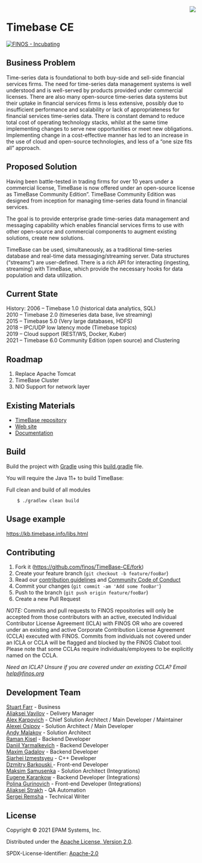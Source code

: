 <img align="right" src="https://github.com/finos/branding/blob/master/project-logos/active-project-logos/Timebase/tb-logo.png?raw=true">

# Timebase CE

[![FINOS - Incubating](https://cdn.jsdelivr.net/gh/finos/contrib-toolbox@master/images/badge-incubating.svg)](https://finosfoundation.atlassian.net/wiki/display/FINOS/Incubating)

## Business Problem

Time-series data is foundational to both buy-side and sell-side financial services firms. The need for time-series data management systems is well understood and is well-served by products provided under commercial licenses. There are also many open-source time-series data systems but their uptake in financial services firms is less extensive, possibly due to insufficient performance and scalability or lack of appropriateness for financial services time-series data.
There is constant demand to reduce total cost of operating technology stacks, whilst at the same time implementing changes to serve new opportunities or meet new obligations. Implementing change in a cost-effective manner has led to an increase in the use of cloud and open-source technologies, and less of a “one size fits all” approach.

## Proposed Solution

Having been battle-tested in trading firms for over 10 years under a commercial license, TimeBase is now offered under an open-source license as TimeBase Community Edition”. TimeBase Community Edition was designed from inception for managing time-series data found in financial services.

The goal is to provide enterprise grade time-series data management and messaging capability which enables financial services firms to use with other open-source and commercial components to augment existing solutions, create new solutions.

TimeBase can be used, simultaneously, as a traditional time-series database and real-time data messaging/streaming server. Data structures (“streams”) are user-defined. There is a rich API for interacting (ingesting, streaming) with TimeBase, which provide the necessary hooks for data population and data utilization.

## Current State

History:
2006 – Timebase 1.0 (historical data analytics, SQL)    
2010 – Timebase 2.0 (timeseries data base, live streaming)    
2015 – Timebase 5.0 (Very large databases, HDFS)    
2018 – IPC/UDP low latency mode (Timebase topics)    
2019 – Cloud support (REST/WS, Docker, Kuber)    
2021 – Timebase 6.0 Community Edition (open source) and Clustering

## Roadmap

1. Replace Apache Tomcat
2. TimeBase Cluster
3. NIO Support for network layer

## Existing Materials

* [TimeBase repository](https://github.com/epam/TimeBase)
* [Web site](http://timebase.info)
* [Documentation](https://kb.timebase.info) 

## Build

Build the project with [Gradle](http://gradle.org/) using this
[build.gradle](https://github.com/finos/TimeBase-CE/blob/main/build.gradle) file.

You will require the Java 11+ to build TimeBase:

Full clean and build of all modules

```shell
    $ ./gradlew clean build
```

## Usage example

https://kb.timebase.info/libs.html

## Contributing

1. Fork it (<https://github.com/finos/TimeBase-CE/fork>)
2. Create your feature branch (`git checkout -b feature/fooBar`)
3. Read our [contribution guidelines](.github/CONTRIBUTING.md) and [Community Code of Conduct](https://www.finos.org/code-of-conduct)
4. Commit your changes (`git commit -am 'Add some fooBar'`)
5. Push to the branch (`git push origin feature/fooBar`)
6. Create a new Pull Request

_NOTE:_ Commits and pull requests to FINOS repositories will only be accepted from those contributors with an active, executed Individual Contributor License Agreement (ICLA) with FINOS OR who are covered under an existing and active Corporate Contribution License Agreement (CCLA) executed with FINOS. Commits from individuals not covered under an ICLA or CCLA will be flagged and blocked by the FINOS Clabot tool. Please note that some CCLAs require individuals/employees to be explicitly named on the CCLA.

*Need an ICLA? Unsure if you are covered under an existing CCLA? Email [help@finos.org](mailto:help@finos.org)*

## Development Team

[Stuart Farr](https://github.com/stuartfarr) - Business    
[Aliaksei Vavilov](https://github.com/avavilau) - Delivery Manager    
[Alex Karpovich](https://github.com/alex-karpovich) - Chief Solution Architect / Main Developer / Maintainer            
[Alexei Osipov](https://github.com/alexei-osipov) - Solution Architect / Main Developer    
[Andy Malakov](https://github.com/andymalakov) - Solution Architect     
[Raman Kisel](https://github.com/Romkisel) - Backend Developer    
[Daniil Yarmalkevich](https://github.com/ypldan) - Backend Developer      
[Maxim Gadalov](https://github.com/Maxim-Gadalov) - Backend Developer     
[Siarhei Izmestsyeu](https://github.com/sizmestiev) - C++ Developer     
[Dzmitry Barkouski ](https://github.com/MitoZ) - Front-end Developer     
[Maksim Samusenka](https://github.com/msamusenka) - Solution Architect (Integrations)     
[Eugene Karankow](https://github.com/ekarankow) - Backend Developer (Integrations)     
[Polina Gurinovich](https://github.com/PolinaGurinovich) - Front-end Developer (Integrations)     
[Aliaksei Strakh](https://github.com/astrakh) - QA Automation     
[Sergei Remsha](https://github.com/sr-remsha) - Technical Writer

## License

Copyright © 2021 EPAM Systems, Inc.

Distributed under the [Apache License, Version 2.0](http://www.apache.org/licenses/LICENSE-2.0).

SPDX-License-Identifier: [Apache-2.0](https://spdx.org/licenses/Apache-2.0)